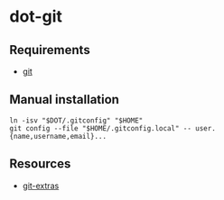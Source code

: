 # dot-git

## Requirements

- [git](https://git-scm.com/)

## Manual installation

    ln -isv "$DOT/.gitconfig" "$HOME"
    git config --file "$HOME/.gitconfig.local" -- user.{name,username,email}...

## Resources

- [git-extras](https://github.com/tj/git-extras)
